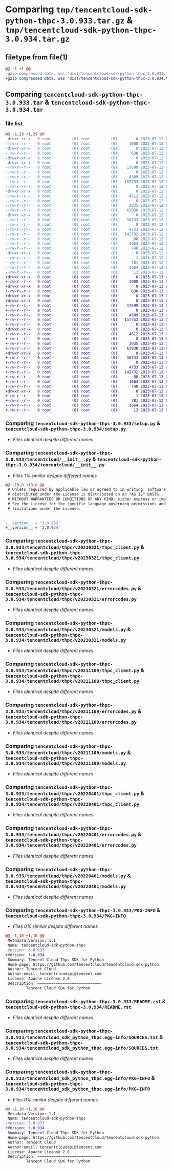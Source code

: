 # Comparing `tmp/tencentcloud-sdk-python-thpc-3.0.933.tar.gz` & `tmp/tencentcloud-sdk-python-thpc-3.0.934.tar.gz`

## filetype from file(1)

```diff
@@ -1 +1 @@
-gzip compressed data, was "dist/tencentcloud-sdk-python-thpc-3.0.933.tar", last modified: Wed Jul 12 00:42:18 2023, max compression
+gzip compressed data, was "dist/tencentcloud-sdk-python-thpc-3.0.934.tar", last modified: Thu Jul 13 00:35:18 2023, max compression
```

## Comparing `tencentcloud-sdk-python-thpc-3.0.933.tar` & `tencentcloud-sdk-python-thpc-3.0.934.tar`

### file list

```diff
@@ -1,29 +1,29 @@
-drwxr-xr-x   0 root         (0) root         (0)        0 2023-07-12 00:42:18.000000 tencentcloud-sdk-python-thpc-3.0.933/
--rw-r--r--   0 root         (0) root         (0)     1008 2023-07-12 00:42:18.000000 tencentcloud-sdk-python-thpc-3.0.933/setup.py
-drwxr-xr-x   0 root         (0) root         (0)        0 2023-07-12 00:42:18.000000 tencentcloud-sdk-python-thpc-3.0.933/tencentcloud/
--rw-r--r--   0 root         (0) root         (0)      630 2023-07-12 00:42:18.000000 tencentcloud-sdk-python-thpc-3.0.933/tencentcloud/__init__.py
-drwxr-xr-x   0 root         (0) root         (0)        0 2023-07-12 00:42:18.000000 tencentcloud-sdk-python-thpc-3.0.933/tencentcloud/thpc/
-drwxr-xr-x   0 root         (0) root         (0)        0 2023-07-12 00:42:18.000000 tencentcloud-sdk-python-thpc-3.0.933/tencentcloud/thpc/v20230321/
--rw-r--r--   0 root         (0) root         (0)    17699 2023-07-12 00:42:18.000000 tencentcloud-sdk-python-thpc-3.0.933/tencentcloud/thpc/v20230321/thpc_client.py
--rw-r--r--   0 root         (0) root         (0)        0 2023-07-12 00:42:18.000000 tencentcloud-sdk-python-thpc-3.0.933/tencentcloud/thpc/v20230321/__init__.py
--rw-r--r--   0 root         (0) root         (0)     4389 2023-07-12 00:42:18.000000 tencentcloud-sdk-python-thpc-3.0.933/tencentcloud/thpc/v20230321/errorcodes.py
--rw-r--r--   0 root         (0) root         (0)   157753 2023-07-12 00:42:18.000000 tencentcloud-sdk-python-thpc-3.0.933/tencentcloud/thpc/v20230321/models.py
--rw-r--r--   0 root         (0) root         (0)        0 2023-07-12 00:42:18.000000 tencentcloud-sdk-python-thpc-3.0.933/tencentcloud/thpc/__init__.py
-drwxr-xr-x   0 root         (0) root         (0)        0 2023-07-12 00:42:18.000000 tencentcloud-sdk-python-thpc-3.0.933/tencentcloud/thpc/v20211109/
--rw-r--r--   0 root         (0) root         (0)     4612 2023-07-12 00:42:18.000000 tencentcloud-sdk-python-thpc-3.0.933/tencentcloud/thpc/v20211109/thpc_client.py
--rw-r--r--   0 root         (0) root         (0)        0 2023-07-12 00:42:18.000000 tencentcloud-sdk-python-thpc-3.0.933/tencentcloud/thpc/v20211109/__init__.py
--rw-r--r--   0 root         (0) root         (0)     2035 2023-07-12 00:42:18.000000 tencentcloud-sdk-python-thpc-3.0.933/tencentcloud/thpc/v20211109/errorcodes.py
--rw-r--r--   0 root         (0) root         (0)    63030 2023-07-12 00:42:18.000000 tencentcloud-sdk-python-thpc-3.0.933/tencentcloud/thpc/v20211109/models.py
-drwxr-xr-x   0 root         (0) root         (0)        0 2023-07-12 00:42:18.000000 tencentcloud-sdk-python-thpc-3.0.933/tencentcloud/thpc/v20220401/
--rw-r--r--   0 root         (0) root         (0)    16733 2023-07-12 00:42:18.000000 tencentcloud-sdk-python-thpc-3.0.933/tencentcloud/thpc/v20220401/thpc_client.py
--rw-r--r--   0 root         (0) root         (0)        0 2023-07-12 00:42:18.000000 tencentcloud-sdk-python-thpc-3.0.933/tencentcloud/thpc/v20220401/__init__.py
--rw-r--r--   0 root         (0) root         (0)     4733 2023-07-12 00:42:18.000000 tencentcloud-sdk-python-thpc-3.0.933/tencentcloud/thpc/v20220401/errorcodes.py
--rw-r--r--   0 root         (0) root         (0)   142732 2023-07-12 00:42:18.000000 tencentcloud-sdk-python-thpc-3.0.933/tencentcloud/thpc/v20220401/models.py
--rw-r--r--   0 root         (0) root         (0)       88 2023-07-12 00:42:18.000000 tencentcloud-sdk-python-thpc-3.0.933/setup.cfg
--rw-r--r--   0 root         (0) root         (0)     1664 2023-07-12 00:42:18.000000 tencentcloud-sdk-python-thpc-3.0.933/PKG-INFO
--rw-r--r--   0 root         (0) root         (0)      740 2023-07-12 00:42:18.000000 tencentcloud-sdk-python-thpc-3.0.933/README.rst
-drwxr-xr-x   0 root         (0) root         (0)        0 2023-07-12 00:42:18.000000 tencentcloud-sdk-python-thpc-3.0.933/tencentcloud_sdk_python_thpc.egg-info/
--rw-r--r--   0 root         (0) root         (0)        1 2023-07-12 00:42:18.000000 tencentcloud-sdk-python-thpc-3.0.933/tencentcloud_sdk_python_thpc.egg-info/dependency_links.txt
--rw-r--r--   0 root         (0) root         (0)      781 2023-07-12 00:42:18.000000 tencentcloud-sdk-python-thpc-3.0.933/tencentcloud_sdk_python_thpc.egg-info/SOURCES.txt
--rw-r--r--   0 root         (0) root         (0)     1664 2023-07-12 00:42:18.000000 tencentcloud-sdk-python-thpc-3.0.933/tencentcloud_sdk_python_thpc.egg-info/PKG-INFO
--rw-r--r--   0 root         (0) root         (0)       13 2023-07-12 00:42:18.000000 tencentcloud-sdk-python-thpc-3.0.933/tencentcloud_sdk_python_thpc.egg-info/top_level.txt
+drwxr-xr-x   0 root         (0) root         (0)        0 2023-07-13 00:35:18.000000 tencentcloud-sdk-python-thpc-3.0.934/
+-rw-r--r--   0 root         (0) root         (0)     1008 2023-07-13 00:35:18.000000 tencentcloud-sdk-python-thpc-3.0.934/setup.py
+drwxr-xr-x   0 root         (0) root         (0)        0 2023-07-13 00:35:18.000000 tencentcloud-sdk-python-thpc-3.0.934/tencentcloud/
+-rw-r--r--   0 root         (0) root         (0)      630 2023-07-13 00:35:18.000000 tencentcloud-sdk-python-thpc-3.0.934/tencentcloud/__init__.py
+drwxr-xr-x   0 root         (0) root         (0)        0 2023-07-13 00:35:18.000000 tencentcloud-sdk-python-thpc-3.0.934/tencentcloud/thpc/
+drwxr-xr-x   0 root         (0) root         (0)        0 2023-07-13 00:35:18.000000 tencentcloud-sdk-python-thpc-3.0.934/tencentcloud/thpc/v20230321/
+-rw-r--r--   0 root         (0) root         (0)    17699 2023-07-13 00:35:18.000000 tencentcloud-sdk-python-thpc-3.0.934/tencentcloud/thpc/v20230321/thpc_client.py
+-rw-r--r--   0 root         (0) root         (0)        0 2023-07-13 00:35:18.000000 tencentcloud-sdk-python-thpc-3.0.934/tencentcloud/thpc/v20230321/__init__.py
+-rw-r--r--   0 root         (0) root         (0)     4389 2023-07-13 00:35:18.000000 tencentcloud-sdk-python-thpc-3.0.934/tencentcloud/thpc/v20230321/errorcodes.py
+-rw-r--r--   0 root         (0) root         (0)   157753 2023-07-13 00:35:18.000000 tencentcloud-sdk-python-thpc-3.0.934/tencentcloud/thpc/v20230321/models.py
+-rw-r--r--   0 root         (0) root         (0)        0 2023-07-13 00:35:18.000000 tencentcloud-sdk-python-thpc-3.0.934/tencentcloud/thpc/__init__.py
+drwxr-xr-x   0 root         (0) root         (0)        0 2023-07-13 00:35:18.000000 tencentcloud-sdk-python-thpc-3.0.934/tencentcloud/thpc/v20211109/
+-rw-r--r--   0 root         (0) root         (0)     4612 2023-07-13 00:35:18.000000 tencentcloud-sdk-python-thpc-3.0.934/tencentcloud/thpc/v20211109/thpc_client.py
+-rw-r--r--   0 root         (0) root         (0)        0 2023-07-13 00:35:18.000000 tencentcloud-sdk-python-thpc-3.0.934/tencentcloud/thpc/v20211109/__init__.py
+-rw-r--r--   0 root         (0) root         (0)     2035 2023-07-13 00:35:18.000000 tencentcloud-sdk-python-thpc-3.0.934/tencentcloud/thpc/v20211109/errorcodes.py
+-rw-r--r--   0 root         (0) root         (0)    63030 2023-07-13 00:35:18.000000 tencentcloud-sdk-python-thpc-3.0.934/tencentcloud/thpc/v20211109/models.py
+drwxr-xr-x   0 root         (0) root         (0)        0 2023-07-13 00:35:18.000000 tencentcloud-sdk-python-thpc-3.0.934/tencentcloud/thpc/v20220401/
+-rw-r--r--   0 root         (0) root         (0)    16733 2023-07-13 00:35:18.000000 tencentcloud-sdk-python-thpc-3.0.934/tencentcloud/thpc/v20220401/thpc_client.py
+-rw-r--r--   0 root         (0) root         (0)        0 2023-07-13 00:35:18.000000 tencentcloud-sdk-python-thpc-3.0.934/tencentcloud/thpc/v20220401/__init__.py
+-rw-r--r--   0 root         (0) root         (0)     4733 2023-07-13 00:35:18.000000 tencentcloud-sdk-python-thpc-3.0.934/tencentcloud/thpc/v20220401/errorcodes.py
+-rw-r--r--   0 root         (0) root         (0)   142732 2023-07-13 00:35:18.000000 tencentcloud-sdk-python-thpc-3.0.934/tencentcloud/thpc/v20220401/models.py
+-rw-r--r--   0 root         (0) root         (0)       88 2023-07-13 00:35:18.000000 tencentcloud-sdk-python-thpc-3.0.934/setup.cfg
+-rw-r--r--   0 root         (0) root         (0)     1664 2023-07-13 00:35:18.000000 tencentcloud-sdk-python-thpc-3.0.934/PKG-INFO
+-rw-r--r--   0 root         (0) root         (0)      740 2023-07-13 00:35:18.000000 tencentcloud-sdk-python-thpc-3.0.934/README.rst
+drwxr-xr-x   0 root         (0) root         (0)        0 2023-07-13 00:35:18.000000 tencentcloud-sdk-python-thpc-3.0.934/tencentcloud_sdk_python_thpc.egg-info/
+-rw-r--r--   0 root         (0) root         (0)        1 2023-07-13 00:35:18.000000 tencentcloud-sdk-python-thpc-3.0.934/tencentcloud_sdk_python_thpc.egg-info/dependency_links.txt
+-rw-r--r--   0 root         (0) root         (0)      781 2023-07-13 00:35:18.000000 tencentcloud-sdk-python-thpc-3.0.934/tencentcloud_sdk_python_thpc.egg-info/SOURCES.txt
+-rw-r--r--   0 root         (0) root         (0)     1664 2023-07-13 00:35:18.000000 tencentcloud-sdk-python-thpc-3.0.934/tencentcloud_sdk_python_thpc.egg-info/PKG-INFO
+-rw-r--r--   0 root         (0) root         (0)       13 2023-07-13 00:35:18.000000 tencentcloud-sdk-python-thpc-3.0.934/tencentcloud_sdk_python_thpc.egg-info/top_level.txt
```

### Comparing `tencentcloud-sdk-python-thpc-3.0.933/setup.py` & `tencentcloud-sdk-python-thpc-3.0.934/setup.py`

 * *Files identical despite different names*

### Comparing `tencentcloud-sdk-python-thpc-3.0.933/tencentcloud/__init__.py` & `tencentcloud-sdk-python-thpc-3.0.934/tencentcloud/__init__.py`

 * *Files 1% similar despite different names*

```diff
@@ -10,8 +10,8 @@
 # Unless required by applicable law or agreed to in writing, software
 # distributed under the License is distributed on an "AS IS" BASIS,
 # WITHOUT WARRANTIES OR CONDITIONS OF ANY KIND, either express or implied.
 # See the License for the specific language governing permissions and
 # limitations under the License.
 
 
-__version__ = '3.0.933'
+__version__ = '3.0.934'
```

### Comparing `tencentcloud-sdk-python-thpc-3.0.933/tencentcloud/thpc/v20230321/thpc_client.py` & `tencentcloud-sdk-python-thpc-3.0.934/tencentcloud/thpc/v20230321/thpc_client.py`

 * *Files identical despite different names*

### Comparing `tencentcloud-sdk-python-thpc-3.0.933/tencentcloud/thpc/v20230321/errorcodes.py` & `tencentcloud-sdk-python-thpc-3.0.934/tencentcloud/thpc/v20230321/errorcodes.py`

 * *Files identical despite different names*

### Comparing `tencentcloud-sdk-python-thpc-3.0.933/tencentcloud/thpc/v20230321/models.py` & `tencentcloud-sdk-python-thpc-3.0.934/tencentcloud/thpc/v20230321/models.py`

 * *Files identical despite different names*

### Comparing `tencentcloud-sdk-python-thpc-3.0.933/tencentcloud/thpc/v20211109/thpc_client.py` & `tencentcloud-sdk-python-thpc-3.0.934/tencentcloud/thpc/v20211109/thpc_client.py`

 * *Files identical despite different names*

### Comparing `tencentcloud-sdk-python-thpc-3.0.933/tencentcloud/thpc/v20211109/errorcodes.py` & `tencentcloud-sdk-python-thpc-3.0.934/tencentcloud/thpc/v20211109/errorcodes.py`

 * *Files identical despite different names*

### Comparing `tencentcloud-sdk-python-thpc-3.0.933/tencentcloud/thpc/v20211109/models.py` & `tencentcloud-sdk-python-thpc-3.0.934/tencentcloud/thpc/v20211109/models.py`

 * *Files identical despite different names*

### Comparing `tencentcloud-sdk-python-thpc-3.0.933/tencentcloud/thpc/v20220401/thpc_client.py` & `tencentcloud-sdk-python-thpc-3.0.934/tencentcloud/thpc/v20220401/thpc_client.py`

 * *Files identical despite different names*

### Comparing `tencentcloud-sdk-python-thpc-3.0.933/tencentcloud/thpc/v20220401/errorcodes.py` & `tencentcloud-sdk-python-thpc-3.0.934/tencentcloud/thpc/v20220401/errorcodes.py`

 * *Files identical despite different names*

### Comparing `tencentcloud-sdk-python-thpc-3.0.933/tencentcloud/thpc/v20220401/models.py` & `tencentcloud-sdk-python-thpc-3.0.934/tencentcloud/thpc/v20220401/models.py`

 * *Files identical despite different names*

### Comparing `tencentcloud-sdk-python-thpc-3.0.933/PKG-INFO` & `tencentcloud-sdk-python-thpc-3.0.934/PKG-INFO`

 * *Files 0% similar despite different names*

```diff
@@ -1,10 +1,10 @@
 Metadata-Version: 1.1
 Name: tencentcloud-sdk-python-thpc
-Version: 3.0.933
+Version: 3.0.934
 Summary: Tencent Cloud Thpc SDK for Python
 Home-page: https://github.com/TencentCloud/tencentcloud-sdk-python
 Author: Tencent Cloud
 Author-email: tencentcloudapi@tencent.com
 License: Apache License 2.0
 Description: ============================
         Tencent Cloud SDK for Python
```

### Comparing `tencentcloud-sdk-python-thpc-3.0.933/README.rst` & `tencentcloud-sdk-python-thpc-3.0.934/README.rst`

 * *Files identical despite different names*

### Comparing `tencentcloud-sdk-python-thpc-3.0.933/tencentcloud_sdk_python_thpc.egg-info/SOURCES.txt` & `tencentcloud-sdk-python-thpc-3.0.934/tencentcloud_sdk_python_thpc.egg-info/SOURCES.txt`

 * *Files identical despite different names*

### Comparing `tencentcloud-sdk-python-thpc-3.0.933/tencentcloud_sdk_python_thpc.egg-info/PKG-INFO` & `tencentcloud-sdk-python-thpc-3.0.934/tencentcloud_sdk_python_thpc.egg-info/PKG-INFO`

 * *Files 0% similar despite different names*

```diff
@@ -1,10 +1,10 @@
 Metadata-Version: 1.1
 Name: tencentcloud-sdk-python-thpc
-Version: 3.0.933
+Version: 3.0.934
 Summary: Tencent Cloud Thpc SDK for Python
 Home-page: https://github.com/TencentCloud/tencentcloud-sdk-python
 Author: Tencent Cloud
 Author-email: tencentcloudapi@tencent.com
 License: Apache License 2.0
 Description: ============================
         Tencent Cloud SDK for Python
```

